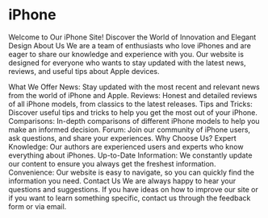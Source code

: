 # iPhone

Welcome to Our iPhone Site!
Discover the World of Innovation and Elegant Design
About Us
We are a team of enthusiasts who love iPhones and are eager to share our knowledge and experience with you. Our website is designed for everyone who wants to stay updated with the latest news, reviews, and useful tips about Apple devices.

What We Offer
News: Stay updated with the most recent and relevant news from the world of iPhone and Apple.
Reviews: Honest and detailed reviews of all iPhone models, from classics to the latest releases.
Tips and Tricks: Discover useful tips and tricks to help you get the most out of your iPhone.
Comparisons: In-depth comparisons of different iPhone models to help you make an informed decision.
Forum: Join our community of iPhone users, ask questions, and share your experiences.
Why Choose Us?
Expert Knowledge: Our authors are experienced users and experts who know everything about iPhones.
Up-to-Date Information: We constantly update our content to ensure you always get the freshest information.
Convenience: Our website is easy to navigate, so you can quickly find the information you need.
Contact Us
We are always happy to hear your questions and suggestions. If you have ideas on how to improve our site or if you want to learn something specific, contact us through the feedback form or via email.